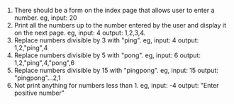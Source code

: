 1. There should be a form on the index page that allows user to enter a number. eg, input: 20
2. Print all the numbers up to the number entered by the user and display it on the next page.
 eg, input: 4
 output: 1,2,3,4.
3. Replace numbers divisible by 3 with "ping". eg, input: 4 output: 1,2,"ping",4
4. Replace numbers divisible by 5 with "pong". eg, input: 6 output: 1,2,"ping",4,"pong",6
5. Replace numbers divisible by 15 with "pingpong". eg, input: 15 output: "pingpong"...2,1
6. Not print anything for numbers less than 1. eg, input: -4 output: "Enter positive number"
